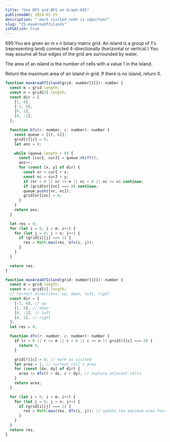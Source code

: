 ```yaml
---
title: "Use DFS and BFS on Graph-695"
publishedAt: 2024-02-15
description: " mark visited node is important"
slug: "25-maxAreaOfIslands"
isPublish: true
---
```


695:You are given an m x n binary matrix grid. An island is a group of 1's (representing land) connected 4-directionally (horizontal or vertical.) You may assume all four edges of the grid are surrounded by water.

The area of an island is the number of cells with a value 1 in the island.

Return the maximum area of an island in grid. If there is no island, return 0.

```js
function maxAreaOfIsland(grid: number[][]): number {
  const m = grid.length;
  const n = grid[0].length;
  const dir = [
    [1, 0],
    [-1, 0],
    [0, 1],
    [0, -1],
  ];

  function bfs(r: number, c: number): number {
    const queue = [[r, c]];
    grid[r][c] = 0;
    let ans = 0;

    while (queue.length > 0) {
      const [curI, curJ] = queue.shift();
      ans++;
      for (const [x, y] of dir) {
        const nr = curI + x;
        const nc = curJ + y;
        if (nr < 0 || nr >= m || nc < 0 || nc >= n) continue;
        if (grid[nr][nc] === 0) continue;
        queue.push([nr, nc]);
        grid[nr][nc] = 0;
      }
    }
    return ans;
  }

  let res = 0;
  for (let i = 0; i < m; i++) {
    for (let j = 0; j < n; j++) {
      if (grid[i][j] === 1) {
        res = Math.max(res, bfs(i, j));
      }
    }
  }

  return res;
}
```

```js
function maxAreaOfIsland(grid: number[][]): number {
  const m = grid.length;
  const n = grid[0].length;
  // Correct directions: up, down, left, right
  const dir = [
    [-1, 0], // up
    [1, 0], // down
    [0, -1], // left
    [0, 1], // right
  ];
  let res = 0;

  function dfs(r: number, c: number): number {
    if (r < 0 || r >= m || c < 0 || c >= n || grid[r][c] === 0) {
      return 0;
    }

    grid[r][c] = 0; // mark as visited
    let area = 1; // current cell's area
    for (const [dx, dy] of dir) {
      area += dfs(r + dx, c + dy); // explore adjacent cells
    }
    return area;
  }

  for (let i = 0; i < m; i++) {
    for (let j = 0; j < n; j++) {
      if (grid[i][j] === 1) {
        res = Math.max(res, dfs(i, j)); // update the maximum area found
      }
    }
  }
  return res;
}
```
